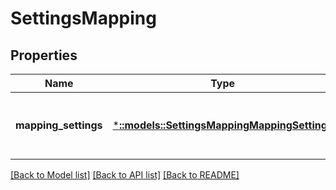 # SettingsMapping

## Properties
Name | Type | Description | Notes
------------ | ------------- | ------------- | -------------
**mapping_settings** | [***::models::SettingsMappingMappingSettings**](SettingsMappingMappingSettings.md) | Specifies the properties for global authentication setting. | [optional] [default to null]

[[Back to Model list]](../README.md#documentation-for-models) [[Back to API list]](../README.md#documentation-for-api-endpoints) [[Back to README]](../README.md)


